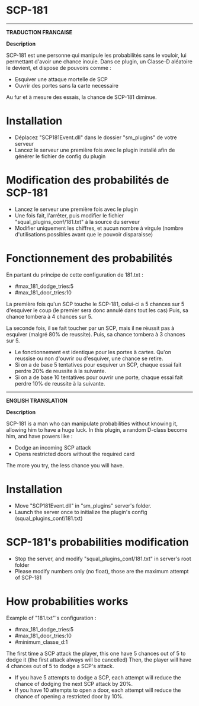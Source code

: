 # SCP-181

-----------------

**TRADUCTION FRANCAISE**

**Description**

SCP-181 est une personne qui manipule les probabilités sans le vouloir, lui permettant d'avoir une chance inouie.
Dans ce plugin, un Classe-D aléatoire le devient, et dispose de pouvoirs comme :

- Esquiver une attaque mortelle de SCP
- Ouvrir des portes sans la carte necessaire

Au fur et à mesure des essais, la chance de SCP-181 diminue.

# Installation

- Déplacez "SCP181Event.dll" dans le dossier "sm_plugins" de votre serveur
- Lancez le serveur une première fois avec le plugin installé afin de générer le fichier de config du plugin


# Modification des probabilités de SCP-181

- Lancez le serveur une première fois avec le plugin
- Une fois fait, l'arrêter, puis modifier le fichier "squal_plugins_conf/181.txt" à la source du serveur
- Modifier uniquement les chiffres, et aucun nombre à virgule (nombre d'utilisations possibles avant que le pouvoir disparaisse)


# Fonctionnement des probabilités

En partant du principe de cette configuration de 181.txt :
- #max_181_dodge_tries:5
- #max_181_door_tries:10

La première fois qu'un SCP touche le SCP-181, celui-ci a 5 chances sur 5 d'esquiver le coup (le premier sera donc annulé dans tout les cas)
Puis, sa chance tombera à 4 chances sur 5.

La seconde fois, il se fait toucher par un SCP, mais il ne réussit pas à esquiver (malgré 80% de reussite).
Puis, sa chance tombera à 3 chances sur 5.

- Le fonctionnement est identique pour les portes à cartes. Qu'on reussise ou non d'ouvrir ou d'esquiver, une chance se retire.
- Si on a de base 5 tentatives pour esquiver un SCP, chaque essai fait perdre 20% de reussite à la suivante.
- Si on a de base 10 tentatives pour ouvrir une porte, chaque essai fait perdre 10% de reussite à la suivante.


-----------------

**ENGLISH TRANSLATION**

**Description**

SCP-181 is a man who can manipulate probabilities without knowing it, allowing him to have a huge luck.
In this plugin, a random D-class become him, and have powers like :

- Dodge an incoming SCP attack
- Opens restricted doors without the required card

The more you try, the less chance you will have.

# Installation

- Move "SCP181Event.dll" in "sm_plugins" server's folder.
- Launch the server once to initialize the plugin's config (squal_plugins_conf/181.txt)


# SCP-181's probabilities modification

- Stop the server, and modify "squal_plugins_conf/181.txt" in server's root folder
- Please modify numbers only (no float), those are the maximum attempt of SCP-181


# How probabilities works

Example of "181.txt"'s configuration :
- #max_181_dodge_tries:5
- #max_181_door_tries:10
- #minimum_classe_d:1

The first time a SCP attack the player, this one have 5 chances out of 5 to dodge it (the first attack always will be cancelled)
Then, the player will have 4 chances out of 5 to dodge a SCP's attack.


- If you have 5 attempts to dodge a SCP, each attempt will reduce the chance of dodging the next SCP attack by 20%.
- If you have 10 attempts to open a door, each attempt will reduce the chance of opening a restricted door by 10%.
